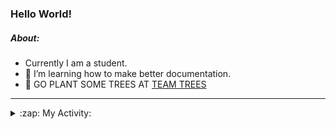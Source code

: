 ### Hello World!

##### About:
- Currently I am a student.
- 🌱 I’m learning how to make better documentation.
- 🌱 GO PLANT SOME TREES AT [TEAM TREES](https://teamtrees.org/)

---
<details>
  <summary>:zap: My Activity:</summary>
  
<!--START_SECTION:waka-->
![Code Time](http://img.shields.io/badge/Code%20Time-1%2C152%20hrs%2045%20mins-blue)

**I'm a Night 🦉** 

```text
🌞 Morning                1640 commits        ██░░░░░░░░░░░░░░░░░░░░░░░   09.67 % 
🌆 Daytime                5858 commits        █████████░░░░░░░░░░░░░░░░   34.53 % 
🌃 Evening                4882 commits        ███████░░░░░░░░░░░░░░░░░░   28.77 % 
🌙 Night                  4587 commits        ███████░░░░░░░░░░░░░░░░░░   27.03 % 
```
📅 **I'm Most Productive on Wednesday** 

```text
Monday                   2478 commits        ████░░░░░░░░░░░░░░░░░░░░░   14.60 % 
Tuesday                  2278 commits        ███░░░░░░░░░░░░░░░░░░░░░░   13.43 % 
Wednesday                3907 commits        ██████░░░░░░░░░░░░░░░░░░░   23.03 % 
Thursday                 2175 commits        ███░░░░░░░░░░░░░░░░░░░░░░   12.82 % 
Friday                   1693 commits        ██░░░░░░░░░░░░░░░░░░░░░░░   09.98 % 
Saturday                 1502 commits        ██░░░░░░░░░░░░░░░░░░░░░░░   08.85 % 
Sunday                   2934 commits        ████░░░░░░░░░░░░░░░░░░░░░   17.29 % 
```


📊 **This Week I Spent My Time On** 

```text
🔥 Editors: 
VS Code                  1 min               █████████████████████████   100.00 % 

🐱‍💻 Projects: 
giveth-dapps-v2          1 min               █████████████████████████   100.00 % 
```


 Last Updated on 24/07/2023 10:10:32 UTC
<!--END_SECTION:waka-->
</details>

